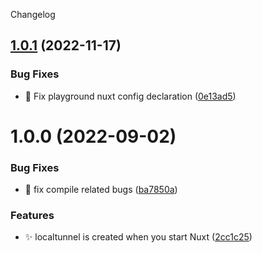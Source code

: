 Changelog

## [1.0.1](https://github.com/nuxtus/localtunnel/compare/v1.0.0...v1.0.1) (2022-11-17)


### Bug Fixes

* :bug: Fix playground nuxt config declaration ([0e13ad5](https://github.com/nuxtus/localtunnel/commit/0e13ad5650f4474fc30b1655522cf1434a7d7e07))

# 1.0.0 (2022-09-02)


### Bug Fixes

* :bug: fix compile related bugs ([ba7850a](https://github.com/nuxtus/localtunnel/commit/ba7850acff5fa664e4c9024657481e18f5d6f16e))


### Features

* :sparkles: localtunnel is created when you start Nuxt ([2cc1c25](https://github.com/nuxtus/localtunnel/commit/2cc1c25b3134f6780eb8bf82387f2d0c79e4b2c7))
